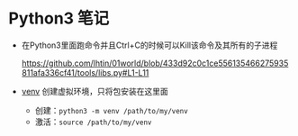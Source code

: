 # Python3 笔记

- 在Python3里面跑命令并且Ctrl+C的时候可以Kill该命令及其所有的子进程
  
  https://github.com/lhtin/01world/blob/433d92c0c1ce556135466275935811afa336cf41/tools/libs.py#L1-L11
  
- [venv](https://docs.python.org/zh-cn/3/library/venv.html) 创建虚拟环境，只将包安装在这里面
  - 创建：`python3 -m venv /path/to/my/venv`
  - 激活：`source /path/to/my/venv`
